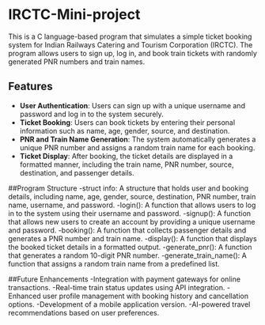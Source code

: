 # IRCTC-Mini-project
This is a C language-based program that simulates a simple ticket booking system for Indian Railways Catering and Tourism Corporation (IRCTC). The program allows users to sign up, log in, and book train tickets with randomly generated PNR numbers and train names.

## Features
- **User Authentication**: Users can sign up with a unique username and password and log in to the system securely.
- **Ticket Booking**: Users can book tickets by entering their personal information such as name, age, gender, source, and destination.
- **PNR and Train Name Generation**: The system automatically generates a unique PNR number and assigns a random train name for each booking.
- **Ticket Display**: After booking, the ticket details are displayed in a formatted manner, including the train name, PNR number, source, destination, and passenger details.

##Program Structure
-struct info: A structure that holds user and booking details, including name, age, gender, source, destination, PNR number, train name, username, and password.
-login(): A function that allows users to log in to the system using their username and password.
-signup(): A function that allows new users to create an account by providing a unique username and password.
-booking(): A function that collects passenger details and generates a PNR number and train name.
-display(): A function that displays the booked ticket details in a formatted output.
-generate_pnr(): A function that generates a random 10-digit PNR number.
-generate_train_name(): A function that assigns a random train name from a predefined list.

##Future Enhancements
-Integration with payment gateways for online transactions.
-Real-time train status updates using API integration.
-Enhanced user profile management with booking history and cancellation options.
-Development of a mobile application version.
-AI-powered travel recommendations based on user preferences.
